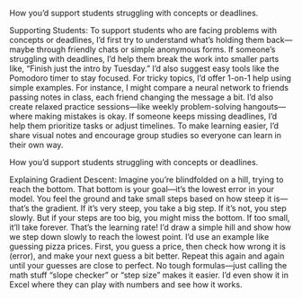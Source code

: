 How you’d support students struggling with concepts or deadlines.

Supporting Students:
To support students who are facing problems with concepts or deadlines, I’d first try to understand what’s holding them back—maybe through friendly chats or simple anonymous forms. If someone’s struggling with deadlines, 
I’d help them break the work into smaller parts like, “Finish just the intro by Tuesday.” I’d also suggest easy tools like the Pomodoro timer to stay focused. For tricky topics, I’d offer 1-on-1 help using simple examples.
For instance, I might compare a neural network to friends passing notes in class, each friend changing the message a bit. I’d also create relaxed practice sessions—like weekly problem-solving hangouts—where making mistakes
is okay. If someone keeps missing deadlines, I’d help them prioritize tasks or adjust timelines. To make learning easier, I’d share visual notes and encourage group studies so everyone can learn in their own way.



How you’d support students struggling with concepts or deadlines.

Explaining Gradient Descent:
Imagine you’re blindfolded on a hill, trying to reach the bottom. That bottom is your goal—it’s the lowest error in your model. You feel the ground and take small steps based on how steep it is—that’s the gradient. 
If it’s very steep, you take a big step. If it’s not, you step slowly. But if your steps are too big, you might miss the bottom. If too small, it’ll take forever. That’s the learning rate! I’d draw a simple hill and show
how we step down slowly to reach the lowest point. I’d use an example like guessing pizza prices. First, you guess a price, then check how wrong it is (error), and make your next guess a bit better. Repeat this again and 
again until your guesses are close to perfect. No tough formulas—just calling the math stuff “slope checker” or “step size” makes it easier. I’d even show it in Excel where they can play with numbers and see how it
works.




